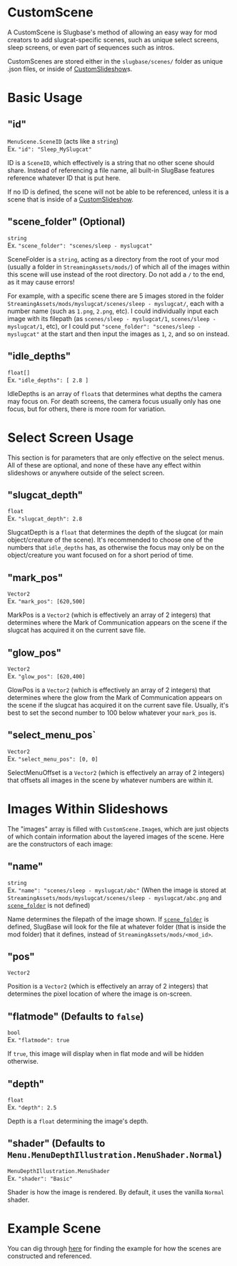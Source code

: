 # CustomScene
A CustomScene is Slugbase's method of allowing an easy way for mod creators to add slugcat-specific scenes, such as unique select screens, sleep screens, or even part of sequences such as intros.

CustomScenes are stored either in the `slugbase/scenes/` folder as unique .json files, or inside of [CustomSlideshow](https://github.com/nonAssociatedIdiot/SlugBaseRemixExtraDocs/edit/master/Docs/articles/slideshow-tutorial.md)s.
# Basic Usage
## "id"
`MenuScene.SceneID` (acts like a `string`)\
Ex. `"id": "Sleep_MySlugcat"`

ID is a `SceneID`, which effectively is a string that no other scene should share. Instead of referencing a file name, all built-in SlugBase features reference whatever ID that is put here.

If no ID is defined, the scene will not be able to be referenced, unless it is a scene that is inside of a [CustomSlideshow](https://github.com/nonAssociatedIdiot/SlugBaseRemixExtraDocs/edit/master/Docs/articles/slideshow-tutorial.md).
## "scene_folder" (Optional)
`string`\
Ex. `"scene_folder": "scenes/sleep - myslugcat"`

SceneFolder is a `string`, acting as a directory from the root of your mod (usually a folder in `StreamingAssets/mods/`) of which all of the images within this scene will use instead of the root directory. Do not add a `/` to the end, as it may cause errors!

For example, with a specific scene there are 5 images stored in the folder `StreamingAssets/mods/myslugcat/scenes/sleep - myslugcat/`, each with a number name (such as `1.png`, `2.png`, etc). I could individually input each image with its filepath (as `scenes/sleep - myslugcat/1`, `scenes/sleep - myslugcat/1`, etc), or I could put `"scene_folder": "scenes/sleep - myslugcat"` at the start and then input the images as `1`, `2`, and so on instead.
## "idle_depths"
`float[]`\
Ex. `"idle_depths": [ 2.8 ]`

IdleDepths is an array of `float`s that determines what depths the camera may focus on. For death screens, the camera focus usually only has one focus, but for others, there is more room for variation.
# Select Screen Usage
This section is for parameters that are only effective on the select menus. All of these are optional, and none of these have any effect within slideshows or anywhere outside of the select screen.
## "slugcat_depth"
`float`\
Ex. `"slugcat_depth": 2.8`

SlugcatDepth is a `float` that determines the depth of the slugcat (or main object/creature of the scene). It's recommended to choose one of the numbers that `idle_depths` has, as otherwise the focus may only be on the object/creature you want focused on for a short period of time.
## "mark_pos"
`Vector2`\
Ex. `"mark_pos": [620,500]`

MarkPos is a `Vector2` (which is effectively an array of 2 integers) that determines where the Mark of Communication appears on the scene if the slugcat has acquired it on the current save file.
## "glow_pos"
`Vector2`\
Ex. `"glow_pos": [620,400]`

GlowPos is a `Vector2` (which is effectively an array of 2 integers) that determines where the glow from the Mark of Communication appears on the scene if the slugcat has acquired it on the current save file. Usually, it's best to set the second number to 100 below whatever your `mark_pos` is.
## "select_menu_pos`
`Vector2`\
Ex. `"select_menu_pos": [0, 0]`

SelectMenuOffset is a `Vector2` (which is effectively an array of 2 integers) that offsets all images in the scene by whatever numbers are within it.
# Images Within Slideshows
The "images" array is filled with `CustomScene.Image`s, which are just objects of which contain information about the layered images of the scene. Here are the constructors of each image:
## "name"
`string`\
Ex. `"name": "scenes/sleep - myslugcat/abc"` (When the image is stored at `StreamingAssets/mods/myslugcat/scenes/sleep - myslugcat/abc.png` and [`scene_folder`](https://github.com/nonAssociatedIdiot/SlugBaseRemixExtraDocs/blob/master/Docs/articles/scene-tutorial.md#scene_folder-optional) is not defined)

Name determines the filepath of the image shown. If [`scene_folder`](https://github.com/nonAssociatedIdiot/SlugBaseRemixExtraDocs/blob/master/Docs/articles/scene-tutorial.md#scene_folder-optional) is defined, SlugBase will look for the file at whatever folder (that is inside the mod folder) that it defines, instead of `StreamingAssets/mods/<mod_id>`.
## "pos"
`Vector2`

Position is a `Vector2` (which is effectively an array of 2 integers) that determines the pixel location of where the image is on-screen.
## "flatmode" (Defaults to `false`)
`bool`\
Ex. `"flatmode": true`

If `true`, this image will display when in flat mode and will be hidden otherwise.
## "depth"
`float`\
Ex. `"depth": 2.5`

Depth is a `float` determining the image's depth.
## "shader" (Defaults to `Menu.MenuDepthIllustration.MenuShader.Normal`)
`MenuDepthIllustration.MenuShader`\
Ex. `"shader": "Basic"`

Shader is how the image is rendered. By default, it uses the vanilla `Normal` shader.
# Example Scene
You can dig through [here](https://github.com/SlimeCubed/SlugTemplate/tree/master/mod) for finding the example for how the scenes are constructed and referenced.
